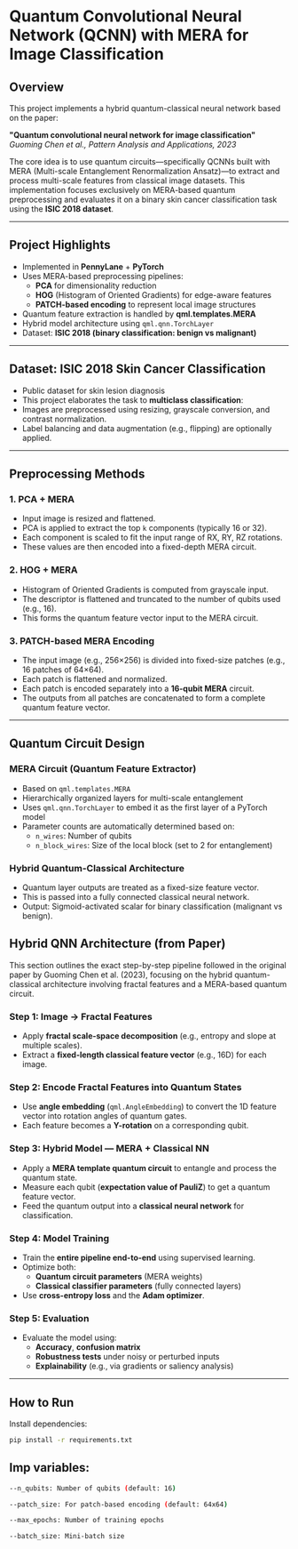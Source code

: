 # Quantum Convolutional Neural Network (QCNN) with MERA for Image Classification

## Overview

This project implements a hybrid quantum-classical neural network based on the paper:

**"Quantum convolutional neural network for image classification"**
_Guoming Chen et al., Pattern Analysis and Applications, 2023_

The core idea is to use quantum circuits—specifically QCNNs built with MERA (Multi-scale Entanglement Renormalization Ansatz)—to extract and process multi-scale features from classical image datasets. This implementation focuses exclusively on MERA-based quantum preprocessing and evaluates it on a binary skin cancer classification task using the **ISIC 2018 dataset**.

---

## Project Highlights

- Implemented in **PennyLane** + **PyTorch**
- Uses MERA-based preprocessing pipelines:
  - **PCA** for dimensionality reduction
  - **HOG** (Histogram of Oriented Gradients) for edge-aware features
  - **PATCH-based encoding** to represent local image structures
- Quantum feature extraction is handled by **qml.templates.MERA**
- Hybrid model architecture using `qml.qnn.TorchLayer`
- Dataset: **ISIC 2018 (binary classification: benign vs malignant)**

---

## Dataset: ISIC 2018 Skin Cancer Classification

- Public dataset for skin lesion diagnosis
- This project elaborates the task to **multiclass classification**:
- Images are preprocessed using resizing, grayscale conversion, and contrast normalization.
- Label balancing and data augmentation (e.g., flipping) are optionally applied.

---

## Preprocessing Methods

### 1. PCA + MERA

- Input image is resized and flattened.
- PCA is applied to extract the top `k` components (typically 16 or 32).
- Each component is scaled to fit the input range of RX, RY, RZ rotations.
- These values are then encoded into a fixed-depth MERA circuit.

### 2. HOG + MERA

- Histogram of Oriented Gradients is computed from grayscale input.
- The descriptor is flattened and truncated to the number of qubits used (e.g., 16).
- This forms the quantum feature vector input to the MERA circuit.

### 3. PATCH-based MERA Encoding

- The input image (e.g., 256×256) is divided into fixed-size patches (e.g., 16 patches of 64×64).
- Each patch is flattened and normalized.
- Each patch is encoded separately into a **16-qubit MERA** circuit.
- The outputs from all patches are concatenated to form a complete quantum feature vector.

---

## Quantum Circuit Design

### MERA Circuit (Quantum Feature Extractor)

- Based on `qml.templates.MERA`
- Hierarchically organized layers for multi-scale entanglement
- Uses `qml.qnn.TorchLayer` to embed it as the first layer of a PyTorch model
- Parameter counts are automatically determined based on:
  - `n_wires`: Number of qubits
  - `n_block_wires`: Size of the local block (set to 2 for entanglement)

### Hybrid Quantum-Classical Architecture

- Quantum layer outputs are treated as a fixed-size feature vector.
- This is passed into a fully connected classical neural network.
- Output: Sigmoid-activated scalar for binary classification (malignant vs benign).

## Hybrid QNN Architecture (from Paper)

This section outlines the exact step-by-step pipeline followed in the original paper by Guoming Chen et al. (2023), focusing on the hybrid quantum-classical architecture involving fractal features and a MERA-based quantum circuit.

### Step 1: Image → Fractal Features

- Apply **fractal scale-space decomposition** (e.g., entropy and slope at multiple scales).
- Extract a **fixed-length classical feature vector** (e.g., 16D) for each image.

### Step 2: Encode Fractal Features into Quantum States

- Use **angle embedding** (`qml.AngleEmbedding`) to convert the 1D feature vector into rotation angles of quantum gates.
- Each feature becomes a **Y-rotation** on a corresponding qubit.

### Step 3: Hybrid Model — MERA + Classical NN

- Apply a **MERA template quantum circuit** to entangle and process the quantum state.
- Measure each qubit (**expectation value of PauliZ**) to get a quantum feature vector.
- Feed the quantum output into a **classical neural network** for classification.

### Step 4: Model Training

- Train the **entire pipeline end-to-end** using supervised learning.
- Optimize both:
  - **Quantum circuit parameters** (MERA weights)
  - **Classical classifier parameters** (fully connected layers)
- Use **cross-entropy loss** and the **Adam optimizer**.

### Step 5: Evaluation

- Evaluate the model using:
  - **Accuracy**, **confusion matrix**
  - **Robustness tests** under noisy or perturbed inputs
  - **Explainability** (e.g., via gradients or saliency analysis)

---

## How to Run

Install dependencies:

```bash
pip install -r requirements.txt
```

## Imp variables:

```bash
--n_qubits: Number of qubits (default: 16)

--patch_size: For patch-based encoding (default: 64x64)

--max_epochs: Number of training epochs

--batch_size: Mini-batch size
```

